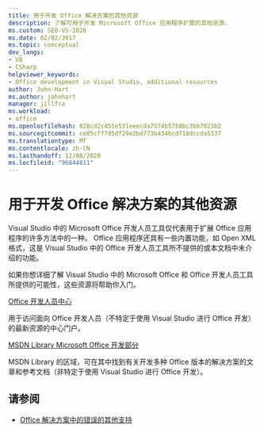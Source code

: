 ```yaml
---
title: 用于开发 Office 解决方案的其他资源
description: 了解可用于开发 Microsoft Office 应用程序扩展的其他资源。
ms.custom: SEO-VS-2020
ms.date: 02/02/2017
ms.topic: conceptual
dev_langs:
- VB
- CSharp
helpviewer_keywords:
- Office development in Visual Studio, additional resources
author: John-Hart
ms.author: johnhart
manager: jillfra
ms.workload:
- office
ms.openlocfilehash: 828cd2c451e531eeecda7574b5750bc3bb7023b2
ms.sourcegitcommit: ce85cff795df29e2bd773b4346cd718dccda5337
ms.translationtype: MT
ms.contentlocale: zh-CN
ms.lasthandoff: 12/08/2020
ms.locfileid: "96844811"
---
```

# <a name="additional-resources-to-develop-office-solutions"></a>用于开发 Office 解决方案的其他资源
  Visual Studio 中的 Microsoft Office 开发人员工具仅代表用于扩展 Office 应用程序的许多方法中的一种。 Office 应用程序还具有一些内置功能，如 Open XML 格式，这是 Visual Studio 中的 Office 开发人员工具所不提供的或本文档中未介绍的功能。

 如果你想详细了解 Visual Studio 中的 Microsoft Office 和 Office 开发人员工具所提供的可能性，这些资源将帮助你入门。

[Office 开发人员中心](https://developer.microsoft.com/office/docs)

用于访问面向 Office 开发人员（不特定于使用 Visual Studio 进行 Office 开发）的最新资源的中心门户。

[MSDN Library Microsoft Office 开发部分](/previous-versions/office/office-12/bb726434(v=office.12))

MSDN Library 的区域，可在其中找到有关开发多种 Office 版本的解决方案的文章和参考文档（非特定于使用 Visual Studio 进行 Office 开发）。

## <a name="see-also"></a>请参阅
- [Office 解决方案中的错误的其他支持](../vsto/additional-support-for-errors-in-office-solutions.md)
